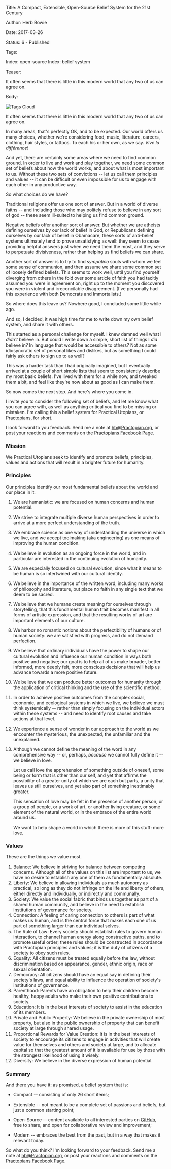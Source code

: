 Title: A Compact, Extensible, Open-Source Belief System for the 21st Century

Author: Herb Bowie

Date:   2017-03-26

Status: 6 - Published

Tags:   

Index: open-source
Index: belief system

Teaser: 
 
It often seems that there is little in this modern world that any two of us can agree on. 

Body:

<img alt="Tags Cloud" src="../../images/wordcloud-500x350.png" class="centered-block" usemap="#wordCloudMap">
<map name="wordCloudMap">
<area shape="rect" alt="7.5" href="../../tags/tools.html" coords="245,165,252.5,172.5" target="wordcloud">
<area shape="rect" alt="10" href="../../tags/property.html" coords="245,175,255,182.5" target="wordcloud">
<area shape="rect" alt="15" href="../../tags/rule-of-law.html" coords="200,135,215,145" target="wordcloud">
<area shape="rect" alt="20" href="../../tags/practical.html" coords="270,155,290,165" target="wordcloud">
<area shape="rect" alt="15" href="../../tags/evolution.html" coords="235,150,250,160" target="wordcloud">
<area shape="rect" alt="20" href="../../tags/imperfection.html" coords="290,255,310,275" target="wordcloud">
<area shape="rect" alt="25" href="../../tags/systemic.html" coords="250,200,275,210" target="wordcloud">
<area shape="rect" alt="30" href="../../tags/parenthood.html" coords="275,200,305,210" target="wordcloud">
<area shape="rect" alt="10" href="../../tags/mission.html" coords="225,180,235,205" target="wordcloud">
<area shape="rect" alt="35" href="../../tags/democracy.html" coords="145,220,180,235" target="wordcloud">
<area shape="rect" alt="30" href="../../tags/balance.html" coords="305,155,335,165" target="wordcloud">
<area shape="rect" alt="30" href="../../tags/stories.html" coords="170,155,200,165" target="wordcloud">
<area shape="rect" alt="20" href="../../tags/society.html" coords="215,155,235,185" target="wordcloud">
<area shape="rect" alt="35" href="../../tags/value-creation.html" coords="305,240,340,300" target="wordcloud">
<area shape="rect" alt="45" href="../../tags/diversity.html" coords="140,105,185,120" target="wordcloud">
<area shape="rect" alt="50" href="../../tags/wonder.html" coords="305,105,355,120" target="wordcloud">
<area shape="rect" alt="50" href="../../tags/science.html" coords="325,215,375,230" target="wordcloud">
<area shape="rect" alt="55" href="../../tags/integral.html" coords="305,230,360,245" target="wordcloud">
<area shape="rect" alt="85" href="../../tags/written-word.html" coords="225,60,310,75" target="wordcloud">
<area shape="rect" alt="90" href="../../tags/sustainability.html" coords="200,280,290,295" target="wordcloud">
<area shape="rect" alt="35" href="../../tags/love.html" coords="320,200,355,215" target="wordcloud">
<area shape="rect" alt="50" href="../../tags/religion.html" coords="145,230,195,250" target="wordcloud">
<area shape="rect" alt="65" href="../../tags/education.html" coords="285,90,350,105" target="wordcloud">
<area shape="rect" alt="75" href="../../tags/governance.html" coords="150,90,225,105" target="wordcloud">
<area shape="rect" alt="95" href="../../tags/connection.html" coords="255,70,350,90" target="wordcloud">
<area shape="rect" alt="60" href="../../tags/liberty.html" coords="120,200,180,225" target="wordcloud">
<area shape="rect" alt="95" href="../../tags/humanism.html" coords="195,55,290,120" target="wordcloud">
<area shape="rect" alt="95" href="../../tags/equality.html" coords="200,250,295,280" target="wordcloud">
<area shape="rect" alt="40" href="../../tags/art.html" coords="205,95,245,120" target="wordcloud">
<area shape="rect" alt="110" href="../../tags/progress.html" coords="195,230,305,255" target="wordcloud">
<area shape="rect" alt="140" href="../../tags/individuals.html" coords="180,205,320,230" target="wordcloud">
<area shape="rect" alt="415" href="../../tags/cultural-evolution.html" coords="20,110,435,155" target="wordcloud">
<area shape="rect" alt="430" href="../../tags/critical-thinking.html" coords="35,155,465,215" target="wordcloud">
</map>


It often seems that there is little in this modern world that any two of us can agree on. 

In many areas, that's perfectly OK, and to be expected. Our world offers us many choices, whether we're considering food, music, literature, careers, clothing, hair styles, or tattoos. To each his or her own, as we say. *Vive la différence!* 

And yet, there are certainly some areas where we need to find common ground. In order to live and work and play together, we need some common set of beliefs about how the world works, and about what is most important to us. Without these two sets of convictions -- let us call them principles and values -- it can be difficult or even impossible for us to engage with each other in any productive way.

So what choices do we have? 

Traditional religions offer us one sort of answer. But in a world of diverse faiths -- and including those who may politely refuse to believe in any sort of god -- these seem ill-suited to helping us find common ground. 

Negative beliefs offer another sort of answer. But whether we are atheists defining ourselves by our lack of belief in God, or Republicans defining ourselves by our lack of belief in Obamacare, these sorts of anti-belief systems ultimately tend to prove unsatisfying as well: they seem to cease providing helpful answers just when we need them the most, and they serve to perpetuate divisiveness, rather than helping us find beliefs we can share.  

Another sort of answer is to try to find *sympatico* souls with whom we feel some sense of communion, and then assume we share some common set of loosely defined beliefs. This seems to work well, until you find yourself diverging from others in the fold over some article of faith you had tacitly assumed you were in agreement on, right up to the moment you discovered you were in violent and irreconcilable disagreement. (I've personally had this experience with both Democrats and Immortalists.)

So where does this leave us? Nowhere good, I concluded some little while ago. 

And so, I decided, it was high time for me to write down my own belief system, and share it with others. 

This started as a personal challenge for myself. I knew damned well what I *didn't* believe in. But could I write down a simple, short list of things I *did* believe in? In language that would be accessible to others? Not as some idiosyncratic set of personal likes and dislikes, but as something I could fairly ask others to sign up to as well?

This was a harder task than I had originally imagined, but I eventually arrived at a couple of short simple lists that seem to consistently describe my most basic beliefs. I've lived with them for a while now, and tweaked them a bit, and feel like they're now about as good as I can make them. 

So now comes the next step. And here's where you come in. 

I invite you to consider the following set of beliefs, and let me know what you can agree with, as well as anything critical you find to be missing or mistaken. I'm calling this a belief system for Practical Utopians, or Practopians, for short. 

I look forward to you feedback. Send me a note at [hb@Practopian.org](mailto:hb@Practopian.org), or post your reactions and comments on the [Practopians Facebook Page][fb].

### Mission

We Practical Utopians seek to identify and promote beliefs, principles, values and actions that will result in a brighter future for humanity. 

### Principles

Our principles identify our most fundamental beliefs about the world and our place in it.

1. We are humanistic: we are focused on human concerns and human potential.
2. We strive to integrate multiple diverse human perspectives in order to arrive at a more perfect understanding of the truth.
3. We embrace science as one way of understanding the universe in which we live, and we accept toolmaking (aka engineering) as one means of improving the human condition.
4. We believe in evolution as an ongoing force in the world, and in particular are interested in the continuing evolution of humanity.
5. We are especially focused on cultural evolution, since what it means to be human is so intertwined with our cultural identity.
6. We believe in the importance of the written word, including many works of philosophy and literature, but place no faith in any single text that we deem to be sacred.
7. We believe that we humans create meaning for ourselves through storytelling, that this fundamental human trait becomes manifest in all forms of artistic expression, and that the resulting works of art are important elements of our culture.
8. We harbor no romantic notions about the perfectibility of humans or of human society: we are satisfied with progress, and do not demand perfection.
9. We believe that ordinary individuals have the power to shape our cultural evolution and influence our human condition in ways both positive and negative; our goal is to help all of us make broader, better informed, more deeply felt, more conscious decisions that will help us advance towards a more positive future.
10. We believe that we can produce better outcomes for humanity through the application of critical thinking and the use of the scientific method.
11. In order to achieve positive outcomes from the complex social, economic, and ecological systems in which we live, we believe we must think systemically -- rather than simply focusing on the individual actors within these systems -- and need to identify root causes and take actions at that level.
12. We experience a sense of wonder in our approach to the world as we encounter the mysterious, the unexpected, the unfamiliar and the unexplained.
13. Although we cannot define the meaning of the word in any comprehensive way -- or, perhaps, *because* we cannot fully define it -- we believe in love.

	Let us call love the apprehension of something outside of oneself, some being or form that is other than our self, and yet that affirms the possibility of a greater unity of which we are each but parts, a unity that leaves us still ourselves, and yet also part of something inestimably greater.

	This sensation of love may be felt in the presence of another person, or a group of people, or a work of art, or another living creature, or some element of the natural world, or in the embrace of the entire world around us.

	We want to help shape a world in which there is more of this stuff: more love.
	
### Values

These are the things we value most.

1. Balance: We believe in striving for balance between competing concerns. Although all of the values on this list are important to us, we have no desire to establish any one of them as fundamentally absolute.
2. Liberty: We believe in allowing individuals as much autonomy as practical, so long as they do not infringe on the life and liberty of others, either directly and individually, or indirectly and communally.
3. Society: We value the social fabric that binds us together as part of a shared human community, and believe in the need to establish institutions of governance for society.
4. Connection: A feeling of caring connection to others is part of what makes us human, and is the central force that makes each one of us part of something larger than our individual selves.
5. The Rule of Law: Every society should establish rules to govern human interaction, to channel human energy along constructive paths, and to promote useful order; these rules should be constructed in accordance with Practopian principles and values; it is the duty of citizens of a society to obey such rules.
6. Equality: All citizens must be treated equally before the law, without discrimination based on appearance, gender, ethnic origin, race or sexual orientation.
7. Democracy: All citizens should have an equal say in defining their society's laws, and equal ability to influence the operation of society's institutions of governance.
8. Parenthood: Parents have an obligation to help their children become healthy, happy adults who make their own positive contributions to society.
9. Education: It is in the best interests of society to assist in the education of its members.
10. Private and Public Property: We believe in the private ownership of most property, but also in the public ownership of property that can benefit society at large through shared usage.
11. Proportional Rewards for Value Creation: It is in the best interests of society to encourage its citizens to engage in activities that will create value for themselves and others and society at large, and to allocate capital so that the greatest amount of it is available for use by those with the strongest likelihood of using it wisely.
12. Diversity:  We believe in the diverse expression of human potential.


### Summary

And there you have it: as promised, a belief system that is:

* Compact -- consisting of only 26 short items;

* Extensible -- not meant to be a complete set of passions and beliefs, but just a common starting point;

* Open-Source -- content available to all interested parties on [GitHub][4], free to share, and open for collaborative review and improvement;

* Modern -- embraces the best from the past, but in a way that makes it relevant today. 

So what do you think? I'm looking forward to your feedback. Send me a note at [hb@Practopian.org](mailto:hb@Practopian.org), or post your reactions and comments on the [Practopians Facebook Page][fb].

[1]: ../../
[2]: ../../way/practopian-way.md
[3]: ../../way/practopian-way.html
[4]: https://github.com/hbowie/practopian2/
[5]: https://www.herbbowie.com
[6]: https://creativecommons.org/licenses/by-sa/4.0/
[7]: ../../way/index.html
[8]: mailto:feedback@Practopian.org
[fb]: https://www.facebook.com/practopians/


